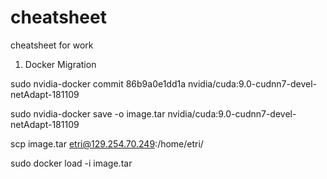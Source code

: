 # cheatsheet
cheatsheet for work

1. Docker Migration

sudo nvidia-docker commit 86b9a0e1dd1a nvidia/cuda:9.0-cudnn7-devel-netAdapt-181109

sudo nvidia-docker save -o image.tar nvidia/cuda:9.0-cudnn7-devel-netAdapt-181109

scp image.tar etri@129.254.70.249:/home/etri/

sudo docker load -i image.tar


